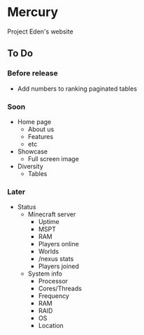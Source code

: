 # Mercury

Project Eden's website

## To Do

### Before release
- Add numbers to ranking paginated tables

### Soon
- Home page
	- About us
	- Features
	- etc
- Showcase
	- Full screen image
- Diversity
	- Tables

### Later
- Status
	- Minecraft server
		- Uptime
		- MSPT
		- RAM
		- Players online
		- Worlds
		- /nexus stats
		- Players joined
	- System info
		- Processor
		- Cores/Threads
		- Frequency
		- RAM
		- RAID
		- OS
		- Location
